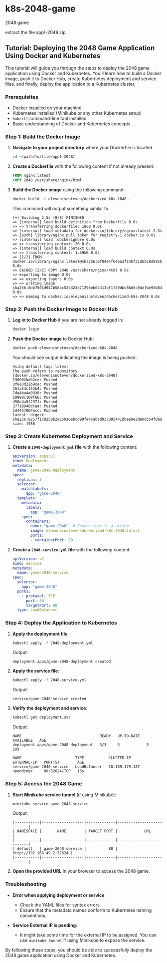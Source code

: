 # k8s-2048-game
2048 game

extract the file app1-2048.zip

## Tutorial: Deploying the 2048 Game Application Using Docker and Kubernetes

This tutorial will guide you through the steps to deploy the 2048 game application using Docker and Kubernetes. You'll learn how to build a Docker image, push it to Docker Hub, create Kubernetes deployment and service files, and finally, deploy the application to a Kubernetes cluster.

### Prerequisites
- Docker installed on your machine
- Kubernetes installed (Minikube or any other Kubernetes setup)
- `kubectl` command-line tool installed
- Basic understanding of Docker and Kubernetes concepts

### Step 1: Build the Docker Image

1. **Navigate to your project directory** where your Dockerfile is located.

    ```sh
    cd ~/path/to/file/app1-2048/
    ```

2. **Create a Dockerfile** with the following content if not already present:

    ```Dockerfile
    FROM nginx:latest
    COPY 2048 /usr/share/nginx/html
    ```

3. **Build the Docker image** using the following command:

    ```sh
    docker build -t elevenisnoteven/dockerized-k8s-2048 .
    ```

    This command will output something similar to:

    ```
    [+] Building 2.5s (8/8) FINISHED
    => [internal] load build definition from Dockerfile 0.0s
    => => transferring dockerfile: 186B 0.0s
    => [internal] load metadata for docker.io/library/nginx:latest 2.3s
    => [auth] library/nginx:pull token for registry-1.docker.io 0.0s
    => [internal] load .dockerignore 0.0s
    => => transferring context: 2B 0.0s
    => [internal] load build context 0.0s
    => => transferring context: 1.69kB 0.0s
    => [1/2] FROM docker.io/library/nginx:latest@sha256:0f04e4f646a3f14bf31d8bc8d885b6c951fdcf42589d06845f64d18aec6a3c4d 0.0s
    => CACHED [2/2] COPY 2048 /usr/share/nginx/html 0.0s
    => exporting to image 0.0s
    => => exporting layers 0.0s
    => => writing image sha256:8db7501d947b58bc52e323d71296eb02413bf1f39dbd86d5c94efbe95b8444e3 0.0s
    => => naming to docker.io/elevenisnoteven/dockerized-k8s-2048 0.0s
    ```

### Step 2: Push the Docker Image to Docker Hub

1. **Log in to Docker Hub** if you are not already logged in:

    ```sh
    docker login
    ```

2. **Push the Docker image** to Docker Hub:

    ```sh
    docker push elevenisnoteven/dockerized-k8s-2048
    ```

    You should see output indicating the image is being pushed:

    ```
    Using default tag: latest
    The push refers to repository [docker.io/elevenisnoteven/dockerized-k8s-2048]
    196002bdb2ce: Pushed
    3f6a3d22b9ce: Pushed
    261a5dc153b4: Pushed
    7da4ba4a0030: Pushed
    10988c108f66: Pushed
    d58e4a0f2971: Pushed
    37719940dcaa: Pushed
    5d4427064ecc: Pushed
    latest: digest: sha256:8257f1c8259b2a25916ebcd98fe4cabad937095441dbee9e2da0d354f0aae526 size: 1988
    ```

### Step 3: Create Kubernetes Deployment and Service

1. **Create a `2048-deployment.yml` file** with the following content:

    ```yaml
    apiVersion: apps/v1
    kind: Deployment
    metadata:
      name: game-2048-deployment
    spec:
      replicas: 3
      selector:
        matchLabels:
          app: "game-2048"
      template:
        metadata:
          labels:
            app: "game-2048"
        spec:
          containers:
          - name: "game-2048"  # Ensure this is a string
            image: elevenisnoteven/dockerized-k8s-2048:latest
            ports:
            - containerPort: 80
    ```

2. **Create a `2048-service.yml` file** with the following content:

    ```yaml
    apiVersion: v1
    kind: Service
    metadata:
      name: game-2048-service
    spec:
      selector:
        app: "game-2048"
      ports:
        - protocol: TCP
          port: 80
          targetPort: 80
      type: LoadBalancer
    ```

### Step 4: Deploy the Application to Kubernetes

1. **Apply the deployment file**:

    ```sh
    kubectl apply -f 2048-deployment.yml
    ```

    Output:

    ```
    deployment.apps/game-2048-deployment created
    ```

2. **Apply the service file**:

    ```sh
    kubectl apply -f 2048-service.yml
    ```

    Output:

    ```
    service/game-2048-service created
    ```

3. **Verify the deployment and service**:

    ```sh
    kubectl get deployment,svc
    ```

    Output:

    ```
    NAME                                   READY   UP-TO-DATE   AVAILABLE   AGE
    deployment.apps/game-2048-deployment   3/3     3            3           18s

    NAME                        TYPE           CLUSTER-IP       EXTERNAL-IP   PORT(S)        AGE
    service/game-2048-service   LoadBalancer   10.109.179.187   <pending>     80:32624/TCP   13s
    ```

### Step 5: Access the 2048 Game

1. **Start Minikube service tunnel** (if using Minikube):

    ```sh
    minikube service game-2048-service
    ```

    Output:

    ```
    |-----------|-------------------|-------------|---------------------------|
    | NAMESPACE |       NAME        | TARGET PORT |            URL            |
    |-----------|-------------------|-------------|---------------------------|
    | default   | game-2048-service |          80 | http://192.168.49.2:32624 |
    |-----------|-------------------|-------------|---------------------------|
    ```

2. **Open the provided URL** in your browser to access the 2048 game.

### Troubleshooting

- **Error when applying deployment or service**:
    - Check the YAML files for syntax errors.
    - Ensure that the metadata names conform to Kubernetes naming conventions.

- **Service External IP is pending**:
    - It might take some time for the external IP to be assigned. You can use `minikube tunnel` if using Minikube to expose the service.

By following these steps, you should be able to successfully deploy the 2048 game application using Docker and Kubernetes.
